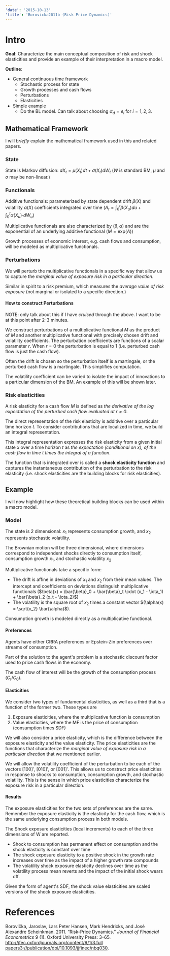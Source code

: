 ```yaml
---
'date': '2015-10-13'
'title': 'Borovicka2011b (Risk Price Dynamics)'
---
```


<h1 id="intro">Intro</h1>
<p><strong>Goal</strong>: Characterize the main conceptual composition of risk and shock elasticities and provide an example of their interpretation in a macro model.</p>
<p><strong>Outline</strong>:</p>
<ul>
<li>General continuous time framework
<ul>
<li>Stochastic process for state</li>
<li>Growth processes and cash flows</li>
<li>Perturbations</li>
<li>Elasticities</li>
</ul></li>
<li>Simple example
<ul>
<li>Do the BL model. Can talk about choosing <span class="math inline"><em>α</em><sub><em>d</em></sub> = <em>e</em><sub><em>i</em></sub></span> for <span class="math inline"><em>i</em> = 1, 2, 3</span>.</li>
</ul></li>
</ul>
<h2 id="mathematical-framework">Mathematical Framework</h2>
<p>I will <em>briefly</em> explain the mathematical framework used in this and related papers.</p>
<h3 id="state">State</h3>
<p>State is Markov diffusion: <span class="math inline"><em>d</em><em>X</em><sub><em>t</em></sub> = <em>μ</em>(<em>X</em><sub><em>t</em></sub>)<em>d</em><em>t</em> + <em>σ</em>(<em>X</em><sub><em>t</em></sub>)<em>d</em><em>W</em><sub><em>t</em></sub></span> (<span class="math inline"><em>W</em></span> is standard BM, <span class="math inline"><em>μ</em></span> and <span class="math inline"><em>σ</em></span> may be non-linear.)</p>
<h3 id="functionals">Functionals</h3>
<p>Additive functionals: parameterized by state dependent drift <span class="math inline"><em>β</em>(<em>X</em>)</span> and volatility <span class="math inline"><em>α</em>(<em>X</em>)</span> coefficients integrated over time (<span class="math inline"><em>A</em><sub><em>t</em></sub> = ∫<sub>0</sub><sup><em>t</em></sup><em>β</em>(<em>X</em><sub><em>u</em></sub>)<em>d</em><em>u</em> + ∫<sub>0</sub><sup><em>t</em></sup><em>α</em>(<em>X</em><sub><em>u</em></sub>)⋅<em>d</em><em>W</em><sub><em>u</em></sub></span>)</p>
<p>Multiplicative functionals are also characterized by <span class="math inline">(<em>β</em>, <em>α</em>)</span> and are the exponential of an underlying additive functional (<span class="math inline"><em>M</em> = exp(<em>A</em>)</span>)</p>
<p>Growth processes of economic interest, e.g. cash flows and consumption, will be modeled as multiplicative functionals.</p>
<h3 id="perturbations">Perturbations</h3>
<p>We will perturb the multiplicative functionals in a specific way that allow us to capture the <em>marginal value of exposure risk in a particular direction</em>.</p>
<p>Similar in spirit to a risk premium, which measures the <em>average value of risk exposure</em> (not marginal or isolated to a specific direction.)</p>
<h4 id="how-to-construct-perturbations">How to construct Perturbations</h4>
<p>NOTE: only talk about this if I have <em>cruised</em> through the above. I want to be at this point after 2-3 minutes.</p>
<p>We construct perturbations of a multiplicative functional <span class="math inline"><em>M</em></span> as the product of <span class="math inline"><em>M</em></span> and another multiplicative functional with precisely chosen drift and volatility coefficients. The perturbation coefficients are functions of a scalar parameter <span class="math inline"><em>r</em></span>. When <span class="math inline"><em>r</em> = 0</span> the perturbation is equal to 1 (i.e. perturbed cash flow is just the cash flow).</p>
<p>Often the drift is chosen so the perturbation itself is a martingale, or the perturbed cash flow is a martingale. This simplifies computation.</p>
<p>The volatility coefficient can be varied to isolate the impact of innovations to a particular dimension of the BM. An example of this will be shown later.</p>
<h3 id="risk-elasticities">Risk elasticities</h3>
<p>A risk elasticity for a cash flow <span class="math inline"><em>M</em></span> is defined as <em>the derivative of the log expectation of the perturbed cash flow evaluated at <span class="math inline"><em>r</em> = 0</span></em>.</p>
<p>The direct representation of the risk elasticity is additive over a particular time horizon <span class="math inline"><em>t</em></span>. To consider contributions that are localized in time, we build an integral representation.</p>
<p>This integral representation expresses the risk elasticity from a given initial state <span class="math inline"><em>x</em></span> over a time horizon <span class="math inline"><em>t</em></span> as <em>the expectation (conditional on x), of the cash flow in time <span class="math inline"><em>t</em></span> times the integral of a function</em>.</p>
<p>The function that is integrated over is called a <strong>shock elasticity function</strong> and captures the instantaneous contribution of the perturbation to the risk elasticity (i.e. shock elasticities are the building blocks for risk elasticities).</p>
<h2 id="example">Example</h2>
<p>I will now highlight how these theoretical building blocks can be used within a macro model.</p>
<h3 id="model">Model</h3>
<p>The state is 2 dimensional: <span class="math inline"><em>x</em><sub>1</sub></span> represents consumption growth, and <span class="math inline"><em>x</em><sub>2</sub></span> represents stochastic volatility.</p>
<p>The Brownian motion will be three dimensional, where dimensions correspond to independent shocks directly to consumption itself, consumption growth <span class="math inline"><em>x</em><sub>1</sub></span>, and stochastic volatility <span class="math inline"><em>x</em><sub>2</sub></span></p>
<p>Multiplicative functionals take a specific form:</p>
<ul>
<li>The drift is affine in deviations of <span class="math inline"><em>x</em><sub>1</sub></span> and <span class="math inline"><em>x</em><sub>2</sub></span> from their mean values. The intercept and coefficients on deviations distinguish multiplicative functionals (<span class="math inline">$\beta(x) = \bar{\beta}_0 + \bar{\beta}_t \cdot (x_1 - \iota_1) + \bar{\beta}_2 (x_t - \iota_2)$</span>)</li>
<li>The volatility is the square root of <span class="math inline"><em>x</em><sub>2</sub></span> times a constant vector <span class="math inline">$(\alpha(x) = \sqrt{x_2} \bar{\alpha}$</span>).</li>
</ul>
<p>Consumption growth is modeled directly as a multiplicative functional.</p>
<h4 id="preferences">Preferences</h4>
<p>Agents have either CRRA preferences or Epstein-Zin preferences over streams of consumption.</p>
<p>Part of the solution to the agent's problem is a stochastic discount factor used to price cash flows in the economy.</p>
<p>The cash flow of interest will be the growth of the consumption process (<span class="math inline"><em>C</em><sub><em>t</em></sub>/<em>C</em><sub>0</sub></span>).</p>
<h4 id="elasticities">Elasticities</h4>
<p>We consider two types of fundamental elasticities, as well as a third that is a function of the former two. These types are</p>
<ol style="list-style-type: decimal">
<li>Exposure elasticities, where the multiplicative function is consumption</li>
<li>Value elasticities, where the MF is the price of consumption (consumption times SDF)</li>
</ol>
<p>We will also consider a price elasticity, which is the difference between the exposure elasticity and the value elasticity. The price elasticities are the functions that characterize the <em>marginal value of exposure risk in a particular direction</em> that we mentioned earlier.</p>
<p>We will allow the volatility coefficient of the perturbation to be each of the vectors <span class="math inline">[100]′</span>, <span class="math inline">[010]′</span>, or <span class="math inline">[001]′</span>. This allows us to construct price elasticities in response to shocks to consumption, consumption growth, and stochastic volatility. This is the sense in which price elasticities characterize the exposure risk in a particular direction.</p>
<h4 id="results">Results</h4>
<p>The exposure elasticities for the two sets of preferences are the same. Remember the exposure elasticity is the elasticity for the cash flow, which is the same underlying consumption process in both models.</p>
<p>The Shock exposure elasticities (local increments) to each of the three dimensions of W are reported.</p>
<ul>
<li>Shock to consumption has permanent effect on consumption and the shock elasticity is constant over time</li>
<li>The shock exposure elasticity to a positive shock in the growth rate increases over time as the impact of a higher growth rate compounds</li>
<li>The volatility shock exposure elasticity declines over time as the volatility process mean reverts and the impact of the initial shock wears off.</li>
</ul>
<p>Given the form of agent's SDF, the shock value elasticities are scaled versions of the shock exposure elasticities.</p>
<h1 id="references" class="unnumbered">References</h1>
<div id="refs" class="references">
<div id="ref-Borovicka2011b">
<p>Borovička, Jaroslav, Lars Peter Hansen, Mark Hendricks, and José Alexandre Scheinkman. 2011. “Risk-Price Dynamics.” <em>Journal of Financial Econometrics</em> 9 (1). Oxford University Press: 3–65. <a href="http://jfec.oxfordjournals.org/content/9/1/3.full papers3://publication/doi/10.1093/jjfinec/nbq030" class="uri">http://jfec.oxfordjournals.org/content/9/1/3.full papers3://publication/doi/10.1093/jjfinec/nbq030</a>.</p>
</div>
</div>

